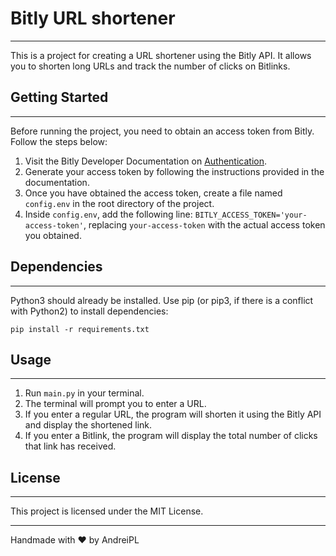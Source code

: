 # Bitly URL shortener

---
This is a project for creating a URL shortener using the Bitly API. It allows you to shorten long URLs and track the 
number of clicks on Bitlinks.

## Getting Started

---
Before running the project, you need to obtain an access token from Bitly. Follow the steps below:

1. Visit the Bitly Developer Documentation on [Authentication](https://dev.bitly.com/docs/getting-started/authentication/).
2. Generate your access token by following the instructions provided in the documentation.
3. Once you have obtained the access token, create a file named ```config.env``` in the root directory of the project.
4. Inside ```config.env```, add the following line: ```BITLY_ACCESS_TOKEN='your-access-token'```, 
replacing `````your-access-token````` with the actual access token you obtained.

## Dependencies

---
Python3 should already be installed. Use pip (or pip3, if there is a conflict with Python2) to install dependencies:

```pip install -r requirements.txt```

## Usage

---
1. Run ```main.py``` in your terminal.
2. The terminal will prompt you to enter a URL.
3. If you enter a regular URL, the program will shorten it using the Bitly API and display the shortened link.
4. If you enter a Bitlink, the program will display the total number of clicks that link has received.

## License

---
This project is licensed under the MIT License.

---

Handmade with ❤️ by AndreiPL


